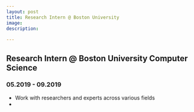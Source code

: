 ```yaml
---
layout: post
title: Research Intern @ Boston University
image: 
description: 
  
---
```



## Research Intern @ Boston University Computer Science

### 05.2019 - 09.2019

* Work with researchers and experts across various fields 
* 






